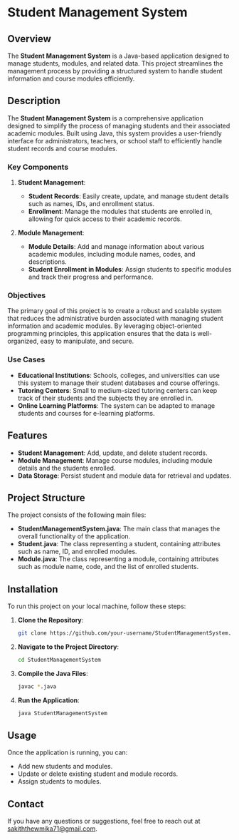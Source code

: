 # Student Management System

## Overview
The **Student Management System** is a Java-based application designed to manage students, modules, and related data. This project streamlines the management process by providing a structured system to handle student information and course modules efficiently.

## Description
The **Student Management System** is a comprehensive application designed to simplify the process of managing students and their associated academic modules. Built using Java, this system provides a user-friendly interface for administrators, teachers, or school staff to efficiently handle student records and course modules.

### Key Components
1. **Student Management**:
    - **Student Records**: Easily create, update, and manage student details such as names, IDs, and enrollment status.
    - **Enrollment**: Manage the modules that students are enrolled in, allowing for quick access to their academic records.

2. **Module Management**:
    - **Module Details**: Add and manage information about various academic modules, including module names, codes, and descriptions.
    - **Student Enrollment in Modules**: Assign students to specific modules and track their progress and performance.

### Objectives
The primary goal of this project is to create a robust and scalable system that reduces the administrative burden associated with managing student information and academic modules. By leveraging object-oriented programming principles, this application ensures that the data is well-organized, easy to manipulate, and secure.

### Use Cases
- **Educational Institutions**: Schools, colleges, and universities can use this system to manage their student databases and course offerings.
- **Tutoring Centers**: Small to medium-sized tutoring centers can keep track of their students and the subjects they are enrolled in.
- **Online Learning Platforms**: The system can be adapted to manage students and courses for e-learning platforms.

## Features
- **Student Management**: Add, update, and delete student records.
- **Module Management**: Manage course modules, including module details and the students enrolled.
- **Data Storage**: Persist student and module data for retrieval and updates.

## Project Structure
The project consists of the following main files:

- **StudentManagementSystem.java**: The main class that manages the overall functionality of the application.
- **Student.java**: The class representing a student, containing attributes such as name, ID, and enrolled modules.
- **Module.java**: The class representing a module, containing attributes such as module name, code, and the list of enrolled students.

## Installation
To run this project on your local machine, follow these steps:

1. **Clone the Repository**:
    ```bash
    git clone https://github.com/your-username/StudentManagementSystem.git
    ```
2. **Navigate to the Project Directory**:
    ```bash
    cd StudentManagementSystem
    ```
3. **Compile the Java Files**:
    ```bash
    javac *.java
    ```
4. **Run the Application**:
    ```bash
    java StudentManagementSystem
    ```

## Usage
Once the application is running, you can:

- Add new students and modules.
- Update or delete existing student and module records.
- Assign students to modules.


## Contact
If you have any questions or suggestions, feel free to reach out at [sakiththewmika71@gmail.com](mailto:sakiththewmika71@gmail.com).
